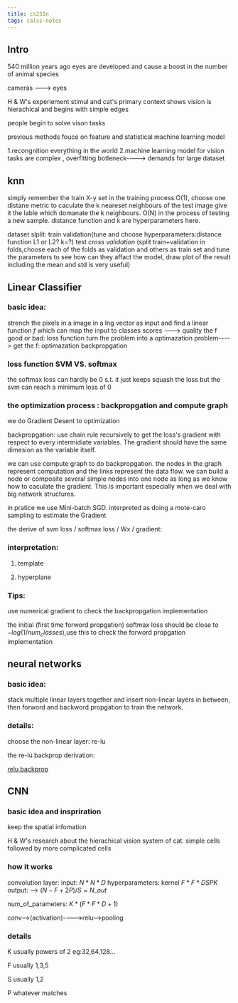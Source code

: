 ```yaml
---
title: cs231n
tags: calss-notes
---
```

## Intro

540 million years ago eyes are developed and cause a boost in the number of animal species

cameras ---> eyes

H & W's experiement stimul and cat's primary context shows vision is hierachical and begins with simple edges 

people begin to solve vison tasks

previous methods fouce on feature and statistical machine learning model

1.recongnition everything in the world 2.machine learning model for vision tasks are complex , overfitting botleneck----> demands for 
large dataset

## knn

simply remember the train X-y set in the training process O(1), choose one distane metric to caculate the k neareset neighbours of the test image give it the lable which domanate the k neighbours. O(N) in the process of testing a new sample. distance function and k are hyperparameters here.

dataset slplit: train validation(tune and choose hyperparameters:distance function L1 or L2? k=?) test *cross validation* (split train+validation in folds,choose each of the folds as validation and others as train set and tune the parameters to see how can they affact the model, draw plot of the result including the mean and std is very useful)

## Linear Classifier

### basic idea:

strench the pixels in a image in a lng vector as input and find a linear function *f* which can map the input to classes scores ---> quality the f good or bad: loss function turn the problem into a optimazation problem----> get the f: optimazation backpropgation

### loss function SVM VS. softmax

the softmax loss can hardly be 0 s.t. it just keeps squash the loss but the svm can reach a minimum loss of 0

### the optimization process : backpropgation and compute graph

we do Gradient Desent to optimization

backpropgation: use chain rule recursively to get the loss's gradient with respect to every intermidiate variables. The gradient should have the same dimesion as the variable itself.

we can use compute graph to do backpropgation. the nodes in the graph represent computation and the links represent the data flow. we can build a node or composite several simple nodes into one node as long as we know how to caculate the gradient. This is important especially when we deal with big network structures.

in pratice we use Mini-batch SGD. interpreted as doing a mote-caro sampling to estimate the Gradient

the derive of svm loss / softmax loss / Wx / gradient:

### interpretation:

1. template

2. hyperplane


### Tips:

use numerical gradient to check the backpropgation implementation

the initial (first time forword propgation) softmax loss should be close to $-log(1/num_classes)$,use this to check the forword propgation implementation

## neural networks

### basic idea:

stack multiple linear layers together and insert non-linear layers in between, then forword and backword propgation to train the network.

### details:

choose the non-linear layer: re-lu

the re-lu backprop derivation:

[relu backprop]()

## CNN

### basic idea and inspriration

keep the spatial infomation


H & W's research about the hierachical vision system of cat. simple cells followed by more complicated cells

### how it works

convolution layer: input: $N*N*D$ hyperparameters: kernel $F*F*D S P K$  output: -->  $(N-F+2P)/S=N\_out$

num_of_parameters: $K*(F*F*D+1)$

conv-->(activation)---->relu-->pooling

### details

K usually powers of 2 eg:32,64,128...

F usually 1,3,5

S usually 1,2

P whatever matches
